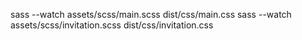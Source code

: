 sass --watch assets/scss/main.scss dist/css/main.css
sass --watch assets/scss/invitation.scss dist/css/invitation.css